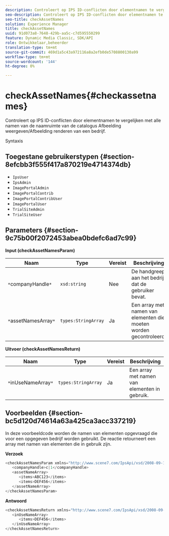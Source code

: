 ```yaml
---
description: Controleert op IPS ID-conflicten door elementnamen te vergelijken met alle namen van de naamruimte van de catalogus Afbeelding weergeven/Afbeelding renderen van een bedrijf.
seo-description: Controleert op IPS ID-conflicten door elementnamen te vergelijken met alle namen van de naamruimte van de catalogus Afbeelding weergeven/Afbeelding renderen van een bedrijf.
seo-title: checkAssetNames
solution: Experience Manager
title: checkAssetNames
uuid: 91d073a8-7648-429b-aa5c-c7d595550299
feature: Dynamic Media Classic, SDK/API
role: Ontwikkelaar,beheerder
translation-type: tm+mt
source-git-commit: 469d1a5c43a972116a8a2efb0de5708800130a99
workflow-type: tm+mt
source-wordcount: '144'
ht-degree: 0%

---
```



# checkAssetNames{#checkassetnames}

Controleert op IPS ID-conflicten door elementnamen te vergelijken met alle namen van de naamruimte van de catalogus Afbeelding weergeven/Afbeelding renderen van een bedrijf.

Syntaxis

## Toegestane gebruikerstypen {#section-8efcbb3f555f417a870219e4714374db}

* `IpsUser`
* `IpsAdmin`
* `ImagePortalAdmin`
* `ImagePortalContrib`
* `ImagePortalContribUser`
* `ImagePortalUser`
* `TrialSiteAdmin`
* `TrialSiteUser`

## Parameters {#section-9c75b00f2072453abea0bdefc6ad7c99}

**Input (checkAssetNamesParam)**

| Naam | Type | Vereist | Beschrijving |
|---|---|---|---|
| `*`companyHandle`*` | `xsd:string` | Nee | De handgreep aan het bedrijf dat de gebruiker bevat. |
| `*`assetNamesArray`*` | `types:StringArray` | Ja | Een array met namen van elementen die moeten worden gecontroleerd. |

**Uitvoer (checkAssetNamesReturn)**

| Naam | Type | Vereist | Beschrijving |
|---|---|---|---|
| `*`inUseNameArray`*` | `types:StringArray` | Ja | Een array met namen van elementen in gebruik. |

## Voorbeelden {#section-bc5d120d74614a63a425ca3acc337219}

In deze voorbeeldcode worden de namen van elementen opgevraagd die voor een opgegeven bedrijf worden gebruikt. De reactie retourneert een array met namen van elementen die in gebruik zijn.

**Verzoek**

```java
<checkAssetNamesParam xmlns="http://www.scene7.com/IpsApi/xsd/2008-09-10">
   <companyHandle>c|1</companyHandle>
   <assetNameArray>
      <items>ABC123</items>
      <items>DEF456</items>
   </assetNameArray>
</checkAssetNamesParam>
```

**Antwoord**

```java
<checkAssetNamesReturn xmlns="http://www.scene7.com/IpsApi/xsd/2008-09-10">
   <inUseNameArray>
      <items>DEF456</items>
   </inUseNameArray>
</checkAssetNamesReturn>
```

